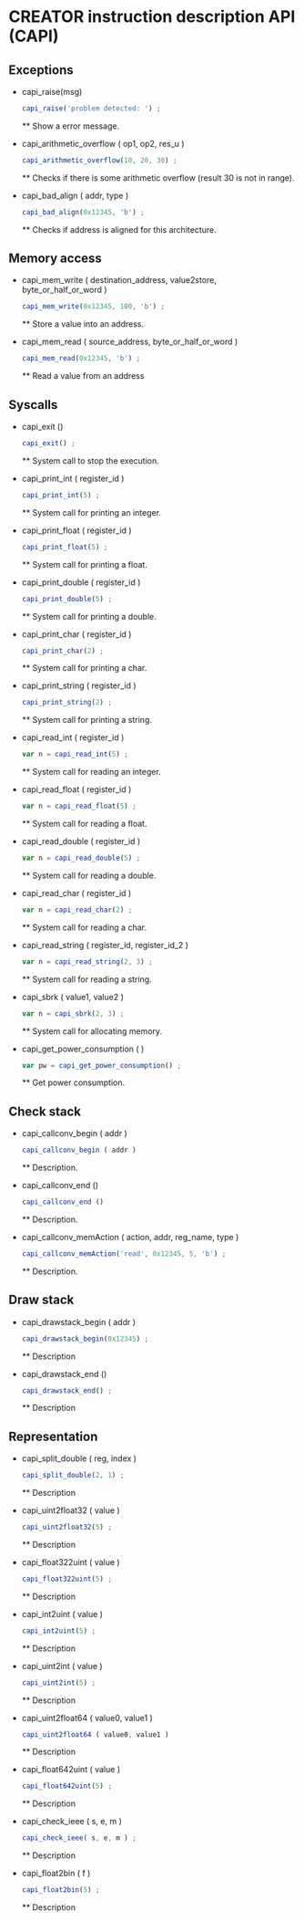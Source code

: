 
# CREATOR instruction description API (CAPI)


## Exceptions

* capi_raise(msg)
  ```javascript
  capi_raise('problem detected: ') ;
  ```
  ** Show a error message.

* capi_arithmetic_overflow ( op1, op2, res_u )
  ```javascript
  capi_arithmetic_overflow(10, 20, 30) ;
  ```
  ** Checks if there is some arithmetic overflow (result 30 is not in range).

* capi_bad_align ( addr, type )
  ```javascript
  capi_bad_align(0x12345, 'b') ;
  ```
  ** Checks if address is aligned for this architecture.


## Memory access

* capi_mem_write ( destination_address, value2store, byte_or_half_or_word )
  ```javascript
  capi_mem_write(0x12345, 100, 'b') ;
  ```
  ** Store a value into an address.

* capi_mem_read ( source_address, byte_or_half_or_word )
  ```javascript
  capi_mem_read(0x12345, 'b') ;
  ```
  ** Read a value from an address


## Syscalls

* capi_exit ()
  ```javascript
  capi_exit() ;
  ```
  ** System call to stop the execution.

* capi_print_int ( register_id )
  ```javascript
  capi_print_int(5) ;
  ```
  ** System call for printing an integer.

* capi_print_float ( register_id )
  ```javascript
  capi_print_float(5) ;
  ```
  ** System call for printing a float.

* capi_print_double ( register_id )
  ```javascript
  capi_print_double(5) ;
  ```
  ** System call for printing a double.

* capi_print_char ( register_id )
  ```javascript
  capi_print_char(2) ;
  ```
  ** System call for printing a char.

* capi_print_string ( register_id )
  ```javascript
  capi_print_string(2) ;
  ```
  ** System call for printing a string.

* capi_read_int ( register_id )
  ```javascript
  var n = capi_read_int(5) ;
  ```
  ** System call for reading an integer.

* capi_read_float ( register_id )
  ```javascript
  var n = capi_read_float(5) ;
  ```
  ** System call for reading a float.

* capi_read_double ( register_id )
  ```javascript
  var n = capi_read_double(5) ;
  ```
  ** System call for reading a double.

* capi_read_char ( register_id )
  ```javascript
  var n = capi_read_char(2) ;
  ```
  ** System call for reading a char.

* capi_read_string ( register_id, register_id_2 )
  ```javascript
  var n = capi_read_string(2, 3) ;
  ```
  ** System call for reading a string.

* capi_sbrk ( value1, value2 )
  ```javascript
  var n = capi_sbrk(2, 3) ;
  ```
  ** System call for allocating memory.

* capi_get_power_consumption ( )
  ```javascript
  var pw = capi_get_power_consumption() ;
  ```
  ** Get power consumption.


## Check stack

* capi_callconv_begin ( addr )
  ```javascript
  capi_callconv_begin ( addr )
  ```
  ** Description.

* capi_callconv_end ()
  ```javascript
  capi_callconv_end ()
  ```
  ** Description.

* capi_callconv_memAction ( action, addr, reg_name, type )
  ```javascript
  capi_callconv_memAction('read', 0x12345, 5, 'b') ;
  ```
  ** Description.


## Draw stack

* capi_drawstack_begin ( addr )
  ```javascript
  capi_drawstack_begin(0x12345) ;
  ```
  ** Description

* capi_drawstack_end ()
  ```javascript
  capi_drawstack_end() ;
  ```
  ** Description


## Representation

* capi_split_double ( reg, index )
  ```javascript
  capi_split_double(2, 1) ;
  ```
  ** Description

* capi_uint2float32 ( value )
  ```javascript
  capi_uint2float32(5) ;
  ```
  ** Description

* capi_float322uint ( value )
  ```javascript
  capi_float322uint(5) ;
  ```
  ** Description

* capi_int2uint ( value )
  ```javascript
  capi_int2uint(5) ;
  ```
  ** Description

* capi_uint2int ( value )
  ```javascript
  capi_uint2int(5) ;
  ```
  ** Description

* capi_uint2float64 ( value0, value1 )
  ```javascript
  capi_uint2float64 ( value0, value1 )
  ```
  ** Description

* capi_float642uint ( value )
  ```javascript
  capi_float642uint(5) ;
  ```
  ** Description

* capi_check_ieee ( s, e, m )
  ```javascript
  capi_check_ieee( s, e, m ) ;
  ```
  ** Description

* capi_float2bin ( f )
  ```javascript
  capi_float2bin(5) ;
  ```
  ** Description

